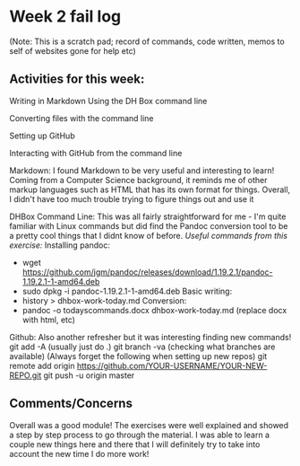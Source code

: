 # Week 2 fail log

(Note: This is a scratch pad; record of commands, code written, memos to self of websites gone for help etc)

## Activities for this week:
Writing in Markdown
Using the DH Box command line

Converting files with the command line

Setting up GitHub

Interacting with GitHub from the command line


Markdown:
I found Markdown to be very useful and interesting to learn! Coming from a Computer Science background, it reminds me of other markup languages such as HTML that has its own format for things. Overall, I didn't have too much trouble trying to figure things out and use it


DHBox Command Line:
This was all fairly straightforward for me - I'm quite familiar with Linux commands but did find the Pandoc conversion tool to be a pretty cool things that I didnt know of before.
*Useful commands from this exercise:*
Installing pandoc: 
- wget https://github.com/jgm/pandoc/releases/download/1.19.2.1/pandoc-1.19.2.1-1-amd64.deb
- sudo dpkg -i pandoc-1.19.2.1-1-amd64.deb
Basic writing:
- history > dhbox-work-today.md
Conversion:
- pandoc -o todayscommands.docx dhbox-work-today.md (replace docx with html, etc)


Github:
Also another refresher but it was interesting finding new commands!
git add -A (usually just do .)
git branch -va (checking what branches are available)
(Always forget the following when setting up new repos)
git remote add origin https://github.com/YOUR-USERNAME/YOUR-NEW-REPO.git
git push -u origin master


## Comments/Concerns

Overall was a good module! The exercises were well explained and showed a step by step process to go through the material. I was able to learn a couple new things here and there that I will definitely try to take into account the new time I do more work!


